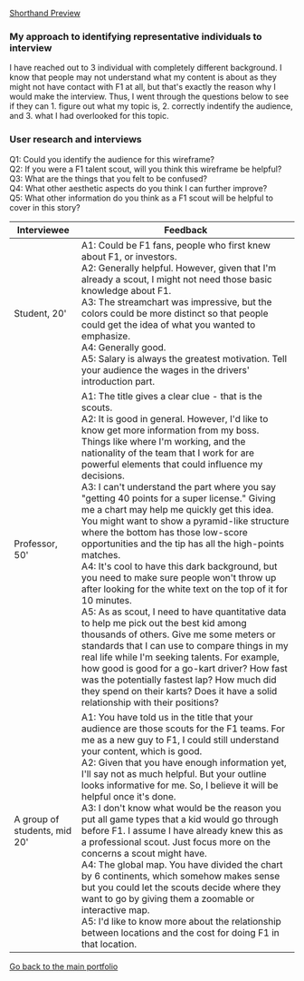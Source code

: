 [Shorthand Preview](https://preview.shorthand.com/qz3sSbb57sIUyXWH)

### My approach to identifying representative individuals to interview
I have reached out to 3 individual with completely different background. I know that people may not understand what my content is about as they might not have contact with F1 at all, but that's exactly the reason why I would make the interview. Thus, I went through the questions below to see if they can 1. figure out what my topic is, 2. correctly indentify the audience, and 3. what I had overlooked for this topic.

### User research and interviews
Q1: Could you identify the audience for this wireframe?<br />
Q2: If you were a F1 talent scout, will you think this wireframe be helpful?<br />
Q3: What are the things that you felt to be confused? <br />
Q4: What other aesthetic aspects do you think I can further improve?<br />
Q5: What other information do you think as a F1 scout will be helpful to cover in this story?<br />

Interviewee  | Feedback
------------- | -------------
Student, 20' | A1: Could be F1 fans, people who first knew about F1, or investors.<br />A2: Generally helpful. However, given that I'm already a scout, I might not need those basic knowledge about F1.<br />A3: The streamchart was impressive, but the colors could be more distinct so that people could get the idea of what you wanted to emphasize.<br />A4: Generally good.<br />A5: Salary is always the greatest motivation. Tell your audience the wages in the drivers' introduction part.
Professor, 50' | A1: The title gives a clear clue - that is the scouts.<br />A2: It is good in general. However, I'd like to know get more information from my boss. Things like where I'm working, and the nationality of the team that I work for are powerful elements that could influence my decisions.<br />A3: I can't understand the part where you say "getting 40 points for a super license." Giving me a chart may help me quickly get this idea. You might want to show a pyramid-like structure where the bottom has those low-score opportunities and the tip has all the high-points matches.<br />A4: It's cool to have this dark background, but you need to make sure people won't throw up after looking for the white text on the top of it for 10 minutes.<br />A5: As as scout, I need to have quantitative data to help me pick out the best kid among thousands of others. Give me some meters or standards that I can use to compare things in my real life while I'm seeking talents. For example, how good is good for a go-kart driver? How fast was the potentially fastest lap? How much did they spend on their karts? Does it have a solid relationship with their positions?
A group of students, mid 20' | A1: You have told us in the title that your audience are those scouts for the F1 teams. For me as a new guy to F1, I could still understand your content, which is good.<br />A2: Given that you have enough information yet, I'll say not as much helpful. But your outline looks informative for me. So, I believe it will be helpful once it's done.<br />A3: I don't know what would be the reason you put all game types that a kid would go through before F1. I assume I have already knew this as a professional scout. Just focus more on the concerns a scout might have.<br />A4: The global map. You have divided the chart by 6 continents, which somehow makes sense but you could let the scouts decide where they want to go by giving them a zoomable or interactive map.<br />A5: I'd like to know more about the relationship between locations and the cost for doing F1 in that location.

[Go back to the main portfolio](https://channingatcmu.github.io/94870-B2-Tell-Stories-with-Data---Channing/)
